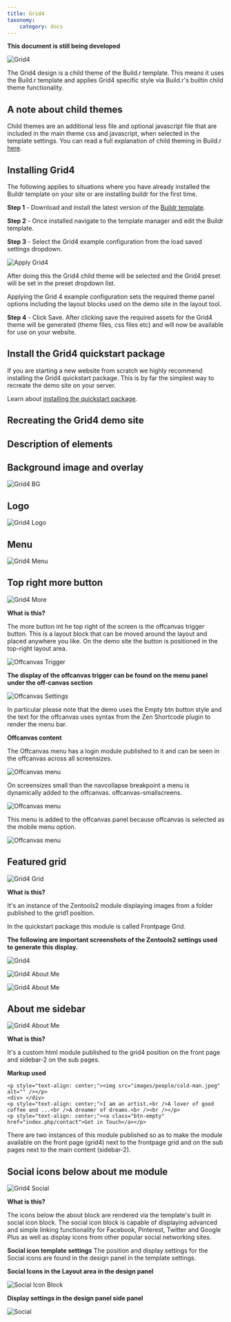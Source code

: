 ```yaml
---
title: Grid4
taxonomy:
    category: docs
---
```


**This document is still being developed** 

<img src="http://www.joomlabamboo.com/images/new/grid4/grid4-responsive.jpg" alt="Grid4" />

The Grid4 design is a child theme of the Build.r template. This means it uses the Build.r template and applies Grid4 specific style via Build.r's builtin child theme functionality.

## A note about child themes
Child themes are an additional less file and optional javascript file that are included in the main theme css and javascript, when selected in the template settings. You can read a full explanation of child theming in Build.r <a href="../style/using-child-themes">here</a>.


## Installing Grid4

The following applies to situations where you have already installed the Buildr template on your site or are installing buildr for the first time.

**Step 1** - Download and install the latest version of the <a href="http://www.joomlabamboo.com/downloads/template-downloads?param=buildr">Buildr template</a>.

**Step 2** - Once installed navigate to the template manager and edit the Buildr template.

**Step 3** - Select the Grid4 example configuration from the load saved settings dropdown.

![Apply Grid4](apply-grid4.gif)

After doing this the Grid4 child theme will be selected and the Grid4 preset will be set in the preset dropdown list.

Applying the Grid 4 example configuration sets the required theme panel options including the layout blocks used on the demo site in the layout tool.

**Step 4** - Click Save. After clicking save the required assets for the Grid4 theme will be generated (theme files, css files etc) and will now be available for use on your website.


## Install the Grid4 quickstart package

If you are starting a new website from scratch we highly recommend installing the Grid4 quickstart package. This is by far the simplest way to recreate the demo site on your server.

Learn about <a href="http://docs.joomlabamboo.com/getting-started/how-to-install-a-joomla-3-quickstart-package">installing the quickstart package</a>.


## Recreating the Grid4 demo site

## Description of elements

## Background image and overlay

![Grid4 BG](grid4-bg.jpg)

## Logo

![Grid4 Logo](grid4-logo.jpg)

## Menu

![Grid4 Menu](grid4-menu.jpg)

## Top right more button

![Grid4 More](grid4-more-button.jpg)

**What is this?**

The more button int he top right of the screen is the offcanvas trigger button. This is a layout block that can be moved around the layout and placed anywhere you like. On the demo site the button is positioned in the top-right layout area.

![Offcanvas Trigger](offcanvas-trigger.png)


**The display of the offcanvas trigger can be found on the menu panel under the off-canvas section**
 
![Offcanvas Settings](off-canvas-settings.png)

In particular please note that the demo uses the Empty btn button style and the text for the offcanvas uses syntax from the Zen Shortcode plugin to render the menu bar.

**Offcanvas content**

The Offcanvas menu has a login module published to it and can be seen in the offcanvas across all screensizes.

![Offcanvas menu](offcanvas-desktop.jpg)


On screensizes small than the navcollapse breakpoint a menu is dynamically added to the offcanvas. 
offcanvas-smallscreens.

![Offcanvas menu](offcanvas-smallscreens.jpg)

This menu is added to the offcanvas panel because offcanvas is selected as the mobile menu option.

![Offcanvas menu](offcanvas-menu.png)

## Featured grid

![Grid4 Grid](grid4-featured-grid.jpg)

**What is this?**

It's an instance of the Zentools2 module displaying images from a folder published to the grid1 position.

In the quickstart package this module is called Frontpage Grid.

**The following are important screenshots of the Zentools2 settings used to generate this display.**

![Grid4 ](grid-layout.png)

![Grid4 About Me](grid-options.png)

![Grid4 About Me](grid-content.png)


## About me sidebar

![Grid4 About Me](grid4-about.jpg)


**What is this?**

It's a custom html module published to the grid4 position on the front page and sidebar-2 on the sub pages.

**Markup used**

	<p style="text-align: center;"><img src="images/people/cold-man.jpeg" alt="" /></p>
	<div> </div>
	<p style="text-align: center;">I am an artist.<br />A lover of good coffee and ...<br />A dreamer of dreams.<br /><br /></p>
	<p style="text-align: center;"><a class="btn-empty" href="index.php/contact">Get in Touch</a></p>

There are two instances of this module published so as to make the module available on the front page  (grid4) next to the frontpage grid and on the sub pages next to the main content (sidebar-2).

## Social icons below about me module

![Grid4 Social](grid4-social.jpg)

**What is this?**

The icons below the about block are rendered via the template's built in social icon block. The social icon block is capable of displaying advanced and simple linking functionality for Facebook, Pinterest, Twitter and Google Plus as well as display icons from other popular social networking sites.

**Social icon template settings**
The position and display settings for the Social icons are found in the design panel in the template settings.

**Social Icons in the Layout area in the design panel**

![Social Icon Block](social-icons-block.png)

**Display settings in the design panel side panel**

![Social](social-settings.png)

